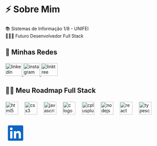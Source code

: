 <h1 align="left">⚡ Sobre Mim</h1>

###

<p align="left">📚 Sistemas de Informação 1/8 - UNIFEI<br>👨🏻‍💻 Futuro Desenvolvedor Full Stack</p>

###

<h2 align="left">📱 Minhas Redes</h2>

###

<div align="left">
  <a href="https://www.linkedin.com/in/renansmorais/" target="_blank">
    <img src="https://raw.githubusercontent.com/maurodesouza/profile-readme-generator/master/src/assets/icons/social/linkedin/default.svg" width="52" height="40" alt="linkedin logo"  />
  </a>
  <a href="https://www.instagram.com/rrmoraiss/" target="_blank">
    <img src="https://raw.githubusercontent.com/maurodesouza/profile-readme-generator/master/src/assets/icons/social/instagram/default.svg" width="52" height="40" alt="instagram logo"  />
  </a>
  <a href="https://linktr.ee/moraissdev" target="_blank">
    <img src="https://raw.githubusercontent.com/maurodesouza/profile-readme-generator/master/src/assets/icons/social/linktree/default.svg" width="52" height="40" alt="linktree logo"  />
  </a>
</div>

###

<h2 align="left">👨‍💻 Meu Roadmap Full Stack</h2>

###

<div align="left">
  <img src="https://skillicons.dev/icons?i=html" height="40" alt="html5 logo"  />
  <img width="12" />
  <img src="https://skillicons.dev/icons?i=css" height="40" alt="css3 logo"  />
  <img width="12" />
  <img src="https://skillicons.dev/icons?i=js" height="40" alt="javascript logo"  />
  <img width="12" />
  <img src="https://skillicons.dev/icons?i=c" height="40" alt="c logo"  />
  <img width="12" />
  <img src="https://skillicons.dev/icons?i=cpp" height="40" alt="cplusplus logo"  />
  <img width="12" />
  <img src="https://skillicons.dev/icons?i=nodejs" height="40" alt="nodejs logo"  />
  <img width="12" />
  <img src="https://skillicons.dev/icons?i=react" height="40" alt="react logo"  />
  <img width="12" />
  <img src="https://skillicons.dev/icons?i=ts" height="40" alt="typescript logo"  />
</div>

###

<svg width="64px" height="64px" viewBox="0 0 16 16" xmlns="http://www.w3.org/2000/svg" fill="none"><g id="SVGRepo_bgCarrier" stroke-width="0"></g><g id="SVGRepo_tracerCarrier" stroke-linecap="round" stroke-linejoin="round"></g><g id="SVGRepo_iconCarrier"><path fill="#0A66C2" d="M12.225 12.225h-1.778V9.44c0-.664-.012-1.519-.925-1.519-.926 0-1.068.724-1.068 1.47v2.834H6.676V6.498h1.707v.783h.024c.348-.594.996-.95 1.684-.925 1.802 0 2.135 1.185 2.135 2.728l-.001 3.14zM4.67 5.715a1.037 1.037 0 01-1.032-1.031c0-.566.466-1.032 1.032-1.032.566 0 1.031.466 1.032 1.032 0 .566-.466 1.032-1.032 1.032zm.889 6.51h-1.78V6.498h1.78v5.727zM13.11 2H2.885A.88.88 0 002 2.866v10.268a.88.88 0 00.885.866h10.226a.882.882 0 00.889-.866V2.865a.88.88 0 00-.889-.864z"></path></g></svg>

###
